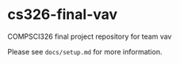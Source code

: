 # cs326-final-vav
COMPSCI326 final project repository for team vav

Please see `docs/setup.md` for more information.
